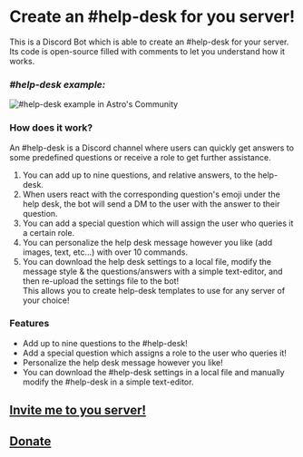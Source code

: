 # Create an #help-desk for you server!
This is a Discord Bot which is able to create an #help-desk for your server.
Its code is open-source filled with comments to let you understand how it works.

### *#help-desk example:*  
![#help-desk example in Astro's Community](https://i.ibb.co/YTPZQ9f/helpdesk.png, "#help-desk example in Astro's Community")

### How does it work?
An #help-desk is a Discord channel where users can quickly get answers to some predefined questions or receive a role to get further assistance.  

1. You can add up to nine questions, and relative answers, to the help-desk.  
2. When users react with the corresponding question's emoji under the help desk, the bot will send a DM to the user with the answer to their question. 
3. You can add a special question which will assign the  user who queries it a certain role.
4. You can personalize the help desk message however you like (add images, text, etc...) with over 10 commands.
5. You can download the help desk settings to a local file, modify the message style & the questions/answers with a simple text-editor, and then re-upload the settings file to the bot!  
This allows you to create help-desk templates to use for any server of your choice!

### Features
- Add up to nine questions to the #help-desk!
- Add a special question which assigns a role to the user who queries it!
- Personalize the help desk message however you like!
- You can download the #help-desk settings in a local file and manually modify the #help-desk in a simple text-editor.

## [Invite me to you server!](https://discord.com/oauth2/authorize?client_id=739796627681837067&scope=bot&permissions=268954832)
  
## [Donate](https://www.patreon.com/giuliopime)


 




